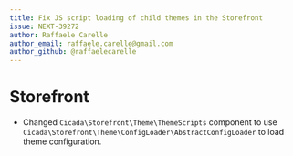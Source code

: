 ```yaml
---
title: Fix JS script loading of child themes in the Storefront
issue: NEXT-39272
author: Raffaele Carelle
author_email: raffaele.carelle@gmail.com
author_github: @raffaelecarelle
---
```

# Storefront
* Changed `Cicada\Storefront\Theme\ThemeScripts` component to use `Cicada\Storefront\Theme\ConfigLoader\AbstractConfigLoader` to load theme configuration.
